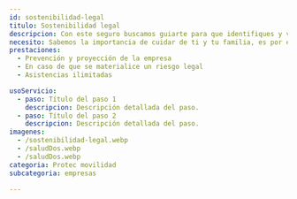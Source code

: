```yaml
---
id: sostenibilidad-legal
titulo: Sostenibilidad legal
descripcion: Con este seguro buscamos guiarte para que identifiques y verifiques el conveniente cumplimiento de las normas, revises los procesos e implementes mejoras para evitar riesgos de tipo legal en tu empresa. Este acompañamiento se brinda por medio de un equipo de abogados expertos en las siguientes áreas Laboral​, ​​Societario​​​, ​​Datos personales​​​, ​​Seguridad social​​​,​ ​Contractual, Propiedad intelectual ​​​​​
necesito: Sabemos la importancia de cuidar de ti y tu familia, es por ello que, te brindamos las mejores opciones que te permitirán disfrutar de los momentos más especiales de tu vida con tranquilidad.
prestaciones: 
  - Prevención y proyección de la empresa
  - En caso de que se materialice un riesgo legal
  - Asistencias ilimitadas

usoServicio:
  - paso: Título del paso 1
    descripcion: Descripción detallada del paso.
  - paso: Título del paso 2
    descripcion: Descripción detallada del paso.
imagenes:
  - /sostenibilidad-legal.webp
  - /saludDos.webp
  - /saludDos.webp
categoria: Protec movilidad
subcategoria: empresas

---
```

